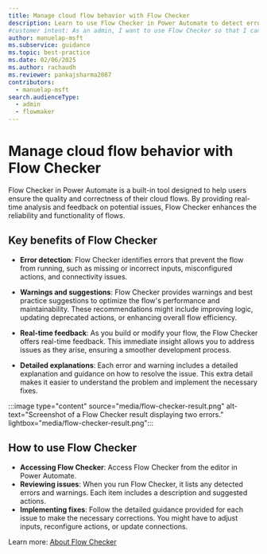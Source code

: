 ```yaml
---
title: Manage cloud flow behavior with Flow Checker
description: Learn to use Flow Checker in Power Automate to detect errors, receive warnings, and get suggestions for optimizing your cloud flows.
#customer intent: As an admin, I want to use Flow Checker so that I can detect and fix errors in my cloud flows.
author: manuelap-msft
ms.subservice: guidance
ms.topic: best-practice
ms.date: 02/06/2025
ms.author: rachaudh
ms.reviewer: pankajsharma2087
contributors: 
  - manuelap-msft
search.audienceType: 
  - admin
  - flowmaker
---
```


# Manage cloud flow behavior with Flow Checker

Flow Checker in Power Automate is a built-in tool designed to help users ensure the quality and correctness of their cloud flows. By providing real-time analysis and feedback on potential issues, Flow Checker enhances the reliability and functionality of flows. 

## Key benefits of Flow Checker

- **Error detection**: Flow Checker identifies errors that prevent the flow from running, such as missing or incorrect inputs, misconfigured actions, and connectivity issues. 

- **Warnings and suggestions**: Flow Checker provides warnings and best practice suggestions to optimize the flow's performance and maintainability. These recommendations might include improving logic, updating deprecated actions, or enhancing overall flow efficiency.

- **Real-time feedback**: As you build or modify your flow, the Flow Checker offers real-time feedback. This immediate insight allows you to address issues as they arise, ensuring a smoother development process.

- **Detailed explanations**: Each error and warning includes a detailed explanation and guidance on how to resolve the issue. This extra detail makes it easier to understand the problem and implement the necessary fixes.

:::image type="content" source="media/flow-checker-result.png" alt-text="Screenshot of a Flow Checker result displaying two errors." lightbox="media/flow-checker-result.png":::

## How to use Flow Checker

- **Accessing Flow Checker**: Access Flow Checker from the editor in Power Automate. 
- **Reviewing issues**: When you run Flow Checker, it lists any detected errors and warnings. Each item includes a description and suggested actions.
- **Implementing fixes**: Follow the detailed guidance provided for each issue to make the necessary corrections. You might have to adjust inputs, reconfigure actions, or update connections.

Learn more: [About Flow Checker](/power-automate/error-checker)